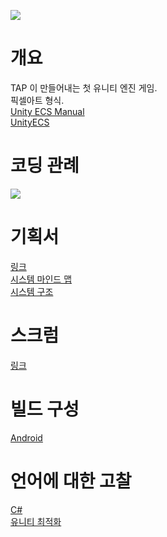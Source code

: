 ![](./ReadMe/title_0.png)
  
# 개요
TAP 이 만들어내는 첫 유니티 엔진 게임.  
픽셀아트 형식.  
[Unity ECS Manual](https://docs.google.com/document/d/1xGop8KKkX6eC7LDmQFWlHCujC4UH-gPfNriNnxE0_xk/edit)  
[UnityECS ](https://docs.google.com/document/d/1JEdIMBmjJqCBLbBxpVsxoUYGAvqx3h7jQn8vBwJCM7o/edit?usp=sharing)  

# 코딩 관례
![](./ReadMe/coding_conventions_0.png)
  
# 기획서
[링크](https://docs.google.com/document/d/1x79iT6RTI8gAFUlALh8Vxqx2wL5x0lIWrjUW7sgavMo/edit?usp=sharing)  
[시스템 마인드 맵](https://www.mindmeister.com/ko/1311994396?t=XACWlPEApD)  
[시스템 구조](https://docs.google.com/presentation/d/11Y11naucwtzrSTgNwI3TG-mWeq2o081MsvwQyuD6YAg/edit?usp=sharing)  

# 스크럼
[링크](https://docs.google.com/spreadsheets/d/1r5IbZYfxHLblOCRZ3xz7i1QaxGpBqnICjyC6fyHIOuY/edit?usp=sharing)  

# 빌드 구성
[Android](https://docs.google.com/document/d/1IPGPKaDoAUd1Wgtfx8kefcJWyah_IPpBbzEf78qgAls/edit?usp=sharing)

# 언어에 대한 고찰
[C#](https://docs.google.com/document/d/1SVo2gkj6v-9PGD6Y9L3c3KMfFbgAH4u6Vwf1gF-tinY/edit?usp=sharing)  
[유니티 최적화](https://docs.microsoft.com/en-us/windows/mixed-reality/performance-recommendations-for-unity)
